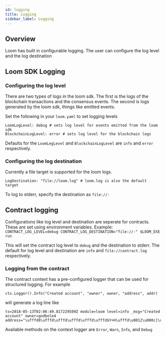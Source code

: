 ```yaml
---
id: logging
title: Logging
sidebar_label: Logging
---
```


## Overview

Loom has built in configurable logging. The user can configure the log level and
the log destination

## Loom SDK Logging

### Configuring the log level

There are two types of logs in the loom sdk. The first is the logs of the
blockchain transactions and the consensus events.
The second is logs generated by the loom sdk, things like emitted events.

Set the following in your `loom.yaml` to set logging levels

```
LoomLogLevel: debug # sets log level for events emitted from the loom sdk
BlockchainLogLevel: error # sets log level for the blockchain logs
```

Defaults for the `LoomLegLevel` and `BlockchainLogLevel` are `info` and `error` respectively.

### Configuring the log destination

Currently a file target is supported for the loom logs.

```
LogDestination: "file://loom.log" # loom.log is also the default target
```

To log to stderr, specify the destination as `file://-`

## Contract logging

Configurations like log level and destination are seperate for contracts. These
are set using environment variables.
Example:
`CONTRACT_LOG_LEVEL=debug CONTRACT_LOG_DESTINATION="file://-" $LOOM_EXE run`

This will set the contract log level to `debug` and the destination to stderr.
The default for log level and destination are `info` and `file://contract.log` respectively.

### Logging from the contract

The contract context has a pre-configured logger that can be used for structured logging.
For example

```
ctx.Logger().Info("Created account", "owner", owner, "address", addr)
```

will generate a log line like

```
ts=2018-05-13T02:06:49.817229589Z module=loom level=info _msg="Created account" owner=godbole4 address="\ufffd8\ufffd\ufffd\ufffd\ufffd\ufffd$Y+H\ufffd\u0012\u000c]\u001a\ufffd\ufffd\ufffd\ufffd"
```

Available methods on the context logger are `Error`, `Warn`, `Info`, and `Debug`
